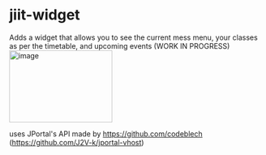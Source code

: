 # jiit-widget
Adds a widget that allows you to see the current mess menu, your classes as per the timetable, and upcoming events (WORK IN PROGRESS)
<img width="203" height="142" alt="image" src="https://github.com/user-attachments/assets/1c92d5b0-3f42-4c7a-987d-232ec110da4e" />

uses JPortal's API made by https://github.com/codeblech
(https://github.com/J2V-k/jportal-vhost)
